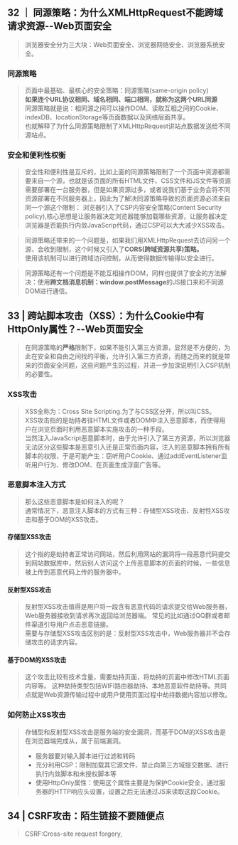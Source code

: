 ## 32 ｜ 同源策略：为什么XMLHttpRequest不能跨域请求资源--Web页面安全
> 浏览器安全分为三大块：Web页面安全、浏览器网络安全、浏览器系统安全。
### 同源策略
> 页面中最基础、最核心的安全策略：同源策略(same-origin policy)  
> **如果连个URL协议相同、域名相同、端口相同，就称为这两个URL同源**  
> 同源策略就是说：相同源之间可以操作DOM、读取互相之间的Cookie、indexDB、locationStorage等页面数据以及网络层面共享。  
> 也就解释了为什么同源策略限制了XMLHttpRequest讲站点数据发送给不同源站点。  

### 安全和便利性权衡
> 安全性和便利性是互斥的，比如上面的同源策略限制了一个页面中资源都需要来自一个源，也就是该页面的所有HTML文件、CSS文件和JS文件等资源需要部署在一台服务器，但是如果资源过多，或者说我们基于业务会将不同资源部署在不同服务器上，因此为了解决同源策略导致的页面资源必须来自同一个源这个限制： 
> 浏览器引入了CSP内容安全策略(Content Security policy),核心思想是让服务器决定浏览器能够加载哪些资源，让服务器决定浏览器是否能执行内敛JavaScrip代码，通过CSP可以大大减少XSS攻击。

> 同源策略还带来的一个问题是，如果我们用XMLHttpRequest去访问另一个源，会收到限制，这个时候又引入了**CORS(跨域资源共享)策略。**  
> 使用该机制可以进行跨域访问控制，从而使得数据传输得以安全进行。

> 同源策略还有一个问题是不能互相操作DOM，同样也提供了安全的方法解决：使用**跨文档消息机制：window.postMessage**的JS接口来和不同源DOM进行通信。

## 33 | 跨站脚本攻击（XSS）：为什么Cookie中有HttpOnly属性？--Web页面安全
> 在同源策略的**严格**限制下，如果不能引入第三方资源，显然是不方便的，为此在安全和自由之间找的平衡，允许引入第三方资源，而随之而来的就是带来的页面安全问题，这些问题产生的过程，并进一步加深说明引入CSP机制的必要性。

### XSS攻击
> XSS全称为：Cross Site Scripting.为了与CSS区分开，所以叫CSS。    
> XSS攻击指的是劫持者往HTML文件或者DOM中注入恶意脚本，而使得用户在浏览页面时利用恶意脚本实施攻击的一种手段。  
> 当然注入JavaScript恶意脚本时，由于允许引入了第三方资源，所以浏览器无法区分这些脚本是恶意引入还是正常页面内容，注入的恶意脚本拥有所有脚本的权限，于是可能产生：窃听用户Cookie、通过addEventListener监听用户行为、修改DOM、在页面生成浮窗广告等。

### 恶意脚本注入方式
> 那么这些恶意脚本是如何注入的呢？  
> 通常情况下，恶意注入脚本的方式有三种：存储型XSS攻击、反射性XSS攻击和基于DOM的XSS攻击。  
#### 存储型XSS攻击
> 这个指的是劫持者正常访问网站，然后利用网站的漏洞将一段恶意代码提交到网站数据库中，然后别人访问这个上传恶意脚本的页面的时候，一些信息被上传到恶意代码上传的服务器中。
#### 反射型XSS攻击
> 反射型XSS攻击值得是用户将一段含有恶意代码的请求提交给Web服务器，Web服务器接收到请求再次返回给浏览器端。 
> 常见的比如通过QQ群或者邮件渠道引导用户点击恶意链接。  
> 需要与存储型XSS攻击区别的是：反射型XSS攻击中，Web服务器并不会存储攻击的请求内容。

#### 基于DOM的XSS攻击
>  这个攻击比较有技术含量，需要劫持页面，将劫持的页面中修改HTML页面内容等。 
> 这种劫持类型包括WIFI路由器劫持、本地恶意软件劫持等。共同点就是Web资源传输过程中或用户使用页面过程中劫持数据内容加以修改。

### 如何防止XSS攻击
> 存储型和反射型XSS攻击是服务端的安全漏洞，而基于DOM的XSS攻击是在浏览器端完成从，属于前端漏洞。 
> - 服务器要对输入脚本进行过滤和转码  
> - 充分利用CSP：限制加载其它源文件、禁止向第三方域提交数据、进行执行内敛脚本和未授权脚本等 
> - 使用HttpOnly属性：使用这个属性主要是为保护Cookie安全，通过服务器的HTTP响应头设置，设置之后无法通过JS来读取这段Cookie。 

## 34 | CSRF攻击：陌生链接不要随便点
> CSRF:Cross-site request forgery,
